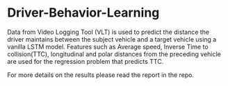 # Driver-Behavior-Learning
Data from Video Logging Tool (VLT) is used to predict the distance the driver maintains between the subject vehicle and a target vehicle using a vanilla LSTM model.
Features such as Average speed, Inverse Time to collision(TTC), longitudinal and polar distances from the preceding vehicle are used for the regression problem
that predicts TTC.

For more details on the results please read the report in the repo.
